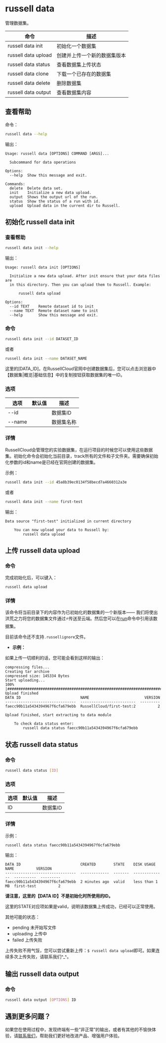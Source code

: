 # russell data
管理数据集。

|命令|描述|
|---|---|
|russell data init|初始化一个数据集|
|russell data upload|创建并上传一个新的数据集版本|
|russell data status|查看数据集上传状态|
|russell data clone|下载一个已存在的数据集|
|russell data delete|删除数据集|
|russell data output|查看数据集内容|

## 查看帮助
命令：
```bash
russell data --help
```
输出：
```
Usage: russell data [OPTIONS] COMMAND [ARGS]...

  Subcommand for data operations

Options:
  --help  Show this message and exit.

Commands:
  delete  Delete data set.
  init    Initialize a new data upload.
  output  Shows the output url of the run.
  status  Show the status of a run with id.
  upload  Upload data in the current dir to Russell.
```

## 初始化 russell data init
### 查看帮助
```bash
russell data init --help
```
输出：
```
Usage: russell data init [OPTIONS]

  Initialize a new data upload. After init ensure that your data files are
  in this directory. Then you can upload them to Russell. Example:

      russell data upload

Options:
  --id TEXT    Remote dataset id to init
  --name TEXT  Remote dataset name to init
  --help       Show this message and exit.
```
### 命令
```bash
russell data init --id DATASET_ID
```
或者
```bash
russell data init --name DATASET_NAME
```
这里的[DATA_ID]，在RussellCloud官网中创建数据集后，您可以点击浏览器中【数据集\|概览\|基础信息】中的复制按钮获取数据集的唯一ID。


### 选项

|选项|默认值|描述|
|---|---|---|
|--id||数据集ID|
|--name||数据集名称|

### 详情
RussellCloud会管理您的实验数据集，在运行项目的时候您可以使用这些数据集。初始化命令会初始化当前目录，track所有的文件和子文件夹。需要确保初始化参数的id和name是已经在官网创建的数据集。


示例：
```bash
russell data init --id 45a8b39ec0134f58becd7a4660312a3e
```
或者
```bash
russell data init --name first-test
```
输出：
```
Data source "first-test" initialized in current directory

    You can now upload your data to Russell by:
        russell data upload
```

## 上传 russell data upload
### 命令
完成初始化后，可以键入：
```bash
russell data upload
```

### 详情
该命令将当前目录下的内容作为已初始化的数据集的一个新版本——
我们将使出洪荒之力将您的数据集文件通过⚡️传送至云端。然后您可以在[run](/cli/run.md)命令中引用该数据集。

目前该命令还不支持`.russellignore`文件。

- **示例：**

如果上传一切顺利的话，您可能会看到这样的输出：
```
compressing files...
Creating tar archive
compressed size: 145334 Bytes
Start uploading...
100% |########################################################################|
Upload finished
DATA ID                           NAME                         VERSION
--------------------------------  -------------------------  ---------
faecc90b11a5434394967f6cfa679ebb  RussellCloud/first-test:2          2

Upload finished, start extracting to data module

    To check data status enter:
        russell data status faecc90b11a5434394967f6cfa679ebb
```

## 状态 russell data status
### 命令
```bash
russell data status [ID]
```

### 选项 

|选项|默认值|描述|
|---|---|---|
|ID||数据集ID|

### 详情

示例：
```bash
russell data status faecc90b11a5434394967f6cfa679ebb
```
输出：
```
DATA ID                           CREATED        STATE    DISK USAGE      NAME          VERSION
--------------------------------  -------------  -------  --------------  ----------  ---------
faecc90b11a5434394967f6cfa679ebb  2 minutes ago  valid    less than 1 MB  first-test          2
```

**请注意，这里的【DATA ID】不是初始化时所使用的ID。**

这里的STATE对应项如果是valid，说明该数据集上传成功，已经可以正常使用。

其他可能的状态：
- pending 未开始写文件
- uploading 上传中
- failed 上传失败

上传失败不用气馁，您可以尝试重新上传：`$ russell data upload`即可。如果连续多次上传失败，请联系我们^\_^。


## 输出 russell data output
### 命令
```bash
russell data output [OPTIONS] ID
```

## 遇到更多问题？

如果您在使用过程中，发现终端有一些“非正常”的输出，或者有其他的不愉快体验，请[联系我们](/contact-us.md)，帮助我们更好地改进产品、增强用户体验。




